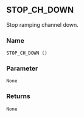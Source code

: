 ## STOP\_CH\_DOWN

Stop ramping channel down.


### Name

`STOP_CH_DOWN ()`


### Parameter

`None`


### Returns

`None`